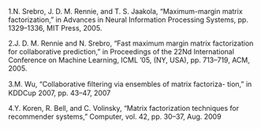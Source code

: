 1.N. Srebro, J. D. M. Rennie, and T. S. Jaakola, “Maximum-margin
matrix factorization,” in Advances in Neural Information Processing
Systems, pp. 1329–1336, MIT Press, 2005.

2.J. D. M. Rennie and N. Srebro, “Fast maximum margin matrix
factorization for collaborative prediction,” in Proceedings of the 22Nd
International Conference on Machine Learning, ICML ’05, (NY,
USA), pp. 713–719, ACM, 2005.

3.M. Wu, “Collaborative ﬁltering via ensembles of matrix factoriza-
tion,” in KDDCup 2007, pp. 43–47, 2007

4.Y. Koren, R. Bell, and C. Volinsky, “Matrix factorization techniques
for recommender systems,” Computer, vol. 42, pp. 30–37, Aug. 2009